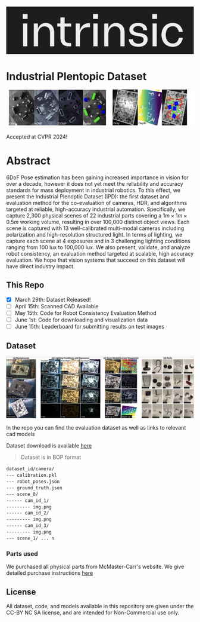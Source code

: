 ![alt text](assets/image.png)

# Industrial Plentopic Dataset

![alt text](assets/teaser.png)

Accepted at CVPR 2024!

# Abstract
6DoF Pose estimation has been gaining increased importance in vision for over a decade, however it does not yet meet the reliability and accuracy standards for mass deployment in industrial robotics. To this effect, we present the Industrial Plenoptic Dataset (IPD): the first dataset and evaluation method for the co-evaluation of cameras, HDR, and algorithms targeted at reliable, high-accuracy industrial automation. Specifically, we capture 2,300 physical scenes of 22 industrial parts covering a $1m\times 1m\times 0.5m$ working volume, resulting in over 100,000 distinct object views. Each scene is captured with 13 well-calibrated multi-modal cameras including polarization and high-resolution structured light. In terms of lighting, we capture each scene at 4 exposures and in 3 challenging lighting conditions ranging from 100 lux to 100,000 lux. We also present, validate, and analyze robot consistency, an evaluation method targeted at scalable, high accuracy evaluation. We hope that vision systems that succeed on this dataset will have direct industry impact. 

## This Repo

- [x] March 29th: Dataset Released!
- [ ] April 15th: Scanned CAD Available
- [ ] May 15th: Code for Robot Consistency Evaluation Method
- [ ] June 1st: Code for downloading and visualization data
- [ ] June 15th: Leaderboard for submitting results on test images

## Dataset
![alt text](assets/dataset.png)

In the repo you can find the evaluation dataset as well as links to relevant cad models

Dataset download is available [here](Dataset.md)
> Dataset is in BOP format
```bash
dataset_id/camera/
--- calibration.pkl
--- robot_poses.json
--- ground_truth.json
--- scene_0/
------ cam_id_1/
--------- img.png
------ cam_id_2/
--------- img.png
------ cam_id_3/
--------- img.png
--- scene_1/ ... n
```

### Parts used
We purchased all physical parts from McMaster-Carr's website. We give detailed purchase instructions [here](Parts.md)

## License

All dataset, code, and models available in this repository are given under the CC-BY NC SA license, and are intended for Non-Commercial use only. 